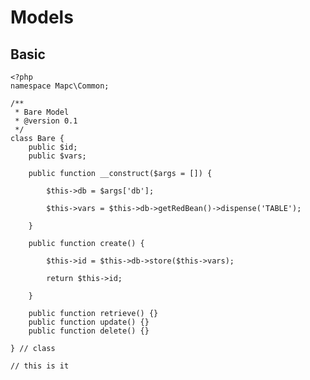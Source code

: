 Models
==================================================

Basic
--------------------------------------------------
```
<?php
namespace Mapc\Common;

/**
 * Bare Model
 * @version 0.1
 */
class Bare {
    public $id;
    public $vars;

    public function __construct($args = []) {

        $this->db = $args['db'];

        $this->vars = $this->db->getRedBean()->dispense('TABLE');

    }

    public function create() {

        $this->id = $this->db->store($this->vars);

        return $this->id;
        
    }

    public function retrieve() {}
    public function update() {}
    public function delete() {}

} // class

// this is it
```

